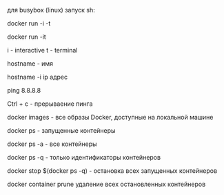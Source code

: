 для busybox (linux)
запуск sh:

docker run -i -t

docker run -it <name>

i - interactive
t - terminal

hostname - имя

hostname -i ip адрес

ping 8.8.8.8

Ctrl + c - прерываение пинга

docker images - все образы Docker, доступные на локальной машине

docker ps - запущенные контейнеры

docker ps -a - все контейнеры

docker ps -q - только идентификаторы контейнеров

docker stop $(docker ps -q) - остановка всех запущенных контейнеров

docker container prune удаление всех остановленных контейнеров

